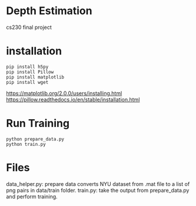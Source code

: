 # Depth Estimation
cs230 final project


# installation
```
pip install h5py
pip install Pillow
pip install matplotlib
pip install wget
```

https://matplotlib.org/2.0.0/users/installing.html
https://pillow.readthedocs.io/en/stable/installation.html


# Run Training

```
python prepare_data.py
python train.py
```


# Files
data_helper.py: prepare data converts NYU dataset from .mat file to a list of png pairs in data/train folder.
train.py: take the output from prepare_data.py and perform training.
